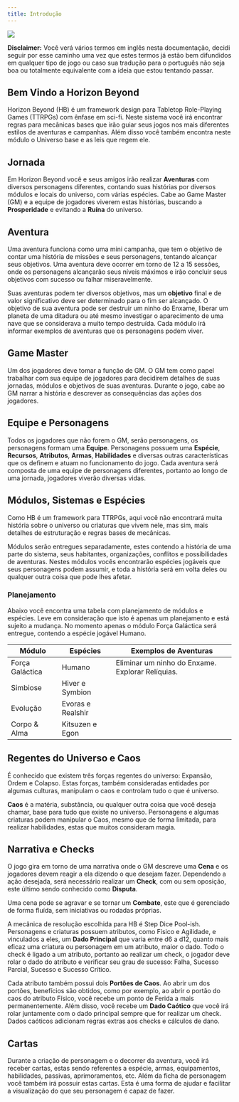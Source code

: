 ```yaml
---
title: Introdução
---
```


![](./0_assets/images/HB.png)

**Disclaimer:** Você verá vários termos em inglês nesta documentação, decidi seguir por esse caminho uma vez que estes termos já estão bem difundidos em qualquer tipo de jogo ou caso sua tradução para o português não seja boa ou totalmente equivalente com a ideia que estou tentando passar.

## Bem Vindo a Horizon Beyond

Horizon Beyond (HB) é um framework design para Tabletop Role-Playing Games (TTRPGs) com ênfase em sci-fi. Neste sistema você irá encontrar regras para mecânicas bases que irão guiar seus jogos nos mais diferentes estilos de aventuras e campanhas. Além disso você também encontra neste módulo o Universo base e as leis que regem ele.

## Jornada

Em Horizon Beyond você e seus amigos irão realizar **Aventuras** com diversos personagens diferentes, contando suas histórias por diversos módulos e locais do universo, com várias espécies. Cabe ao Game Master (GM) e a equipe de jogadores viverem estas histórias, buscando a **Prosperidade** e evitando a **Ruína** do universo.

## Aventura

Uma aventura funciona como uma mini campanha, que tem o objetivo de contar uma história de missões e seus personagens, tentando alcançar seus objetivos. Uma aventura deve ocorrer em torno de 12 a 15 sessões, onde os personagens alcançarão seus níveis máximos e irão concluir seus objetivos com sucesso ou falhar miseravelmente.

Suas aventuras podem ter diversos objetivos, mas um **objetivo** final e de valor significativo deve ser determinado para o fim ser alcançado. O objetivo de sua aventura pode ser destruir um ninho do Enxame, liberar um planeta de uma ditadura ou até mesmo investigar o aparecimento de uma nave que se considerava a muito tempo destruída. Cada módulo irá informar exemplos de aventuras que os personagens podem viver.

## Game Master

Um dos jogadores deve tomar a função de GM. O GM tem como papel trabalhar com sua equipe de jogadores para decidirem detalhes de suas jornadas, módulos e objetivos de suas aventuras. Durante o jogo, cabe ao GM narrar a história e descrever as consequências das ações dos jogadores.

## Equipe e Personagens

Todos os jogadores que não forem o GM, serão personagens, os personagens formam uma **Equipe**. Personagens possuem uma **Espécie**, **Recursos**, **Atributos**, **Armas**, **Habilidades** e diversas outras características que os definem e atuam no funcionamento do jogo. Cada aventura será composta de uma equipe de personagens diferentes, portanto ao longo de uma jornada, jogadores viverão diversas vidas.

## Módulos, Sistemas e Espécies

Como HB é um framework para TTRPGs, aqui você não encontrará muita história sobre o universo ou criaturas que vivem nele, mas sim, mais detalhes de estruturação e regras bases de mecânicas.

Módulos serão entregues separadamente, estes contendo a história de uma parte do sistema, seus habitantes, organizações, conflitos e possibilidades de aventuras. Nestes módulos vocês encontrarão espécies jogáveis que seus personagens podem assumir, e toda a história será em volta deles ou qualquer outra coisa que pode lhes afetar.

### Planejamento

Abaixo você encontra uma tabela com planejamento de módulos e espécies. Leve em consideração que isto é apenas um planejamento e está sujeito a mudança. No momento apenas o módulo Força Galáctica será entregue, contendo a espécie jogável Humano.

| Módulo          | Espécies          | Exemplos de Aventuras                              |
| --------------- | ----------------- | -------------------------------------------------- |
| Força Galáctica | Humano            | Eliminar um ninho do Enxame. Explorar Relíquias. |
| Simbiose        | Hiver e Symbion   |                                                    |
| Evolução        | Evoras e Realshir |                                                    |
| Corpo & Alma    | Kitsuzen e Egon   |                                                    |

## Regentes do Universo e Caos

É conhecido que existem três forças regentes do universo: Expansão, Ordem e Colapso. Estas forças, também consideradas entidades por algumas culturas, manipulam o caos e controlam tudo o que é universo.

**Caos** é a matéria, substância, ou qualquer outra coisa que você deseja chamar, base para tudo que existe no universo. Personagens e algumas criaturas podem manipular o Caos, mesmo que de forma limitada, para realizar habilidades, estas que muitos consideram magia.


## Narrativa e Checks

O jogo gira em torno de uma narrativa onde o GM descreve uma **Cena** e os jogadores devem reagir a ela dizendo o que desejam fazer. Dependendo a ação desejada, será necessário realizar um **Check**, com ou sem oposição, este último sendo conhecido como **Disputa**.

Uma cena pode se agravar e se tornar um **Combate**, este que é gerenciado de forma fluída, sem iniciativas ou rodadas próprias.

A mecânica de resolução escolhida para HB é Step Dice Pool-ish. Personagens e criaturas possuem atributos, como Físico e Agilidade, e vinculados a eles, um **Dado Principal** que varia entre d6 a d12, quanto mais eficaz uma criatura ou personagem em um atributo, maior o dado. Todo o check é ligado a um atributo, portanto ao realizar um check, o jogador deve rolar o dado do atributo e verificar seu grau de sucesso: Falha, Sucesso Parcial, Sucesso e Sucesso Crítico.

Cada atributo também possui dois **Portões de Caos**. Ao abrir um dos portões, benefícios são obtidos, como por exemplo, ao abrir o portão do caos do atributo Físico, você recebe um ponto de Ferida a mais permanentemente. Além disso, você recebe um **Dado Caótico** que você irá rolar juntamente com o dado principal sempre que for realizar um check. Dados caóticos adicionam regras extras aos checks e cálculos de dano.

## Cartas

Durante a criação de personagem e o decorrer da aventura, você irá receber cartas, estas sendo referentes a espécie, armas, equipamentos, habilidades, passivas, aprimoramentos, etc. Além da ficha de personagem você também irá possuir estas cartas. Esta é uma forma de ajudar e facilitar a visualização do que seu personagem é capaz de fazer.


<!--

## Motivações

Jogando outros sistemas de RPGs eu tive ideias de mecânicas que gostaria de experimentar e também, o principal, resolver diversos aspectos que eu considero problemático ou que não acho divertido. Abaixo você encontra uma lista das minhas motivações e uma breve explicação de como estou tentando implementá-las.

<!-- #### Espécies -->
<!--
### Progresso -> Dados maiores e maior quantidade

Uma ideia que vim pensando há um tempo é ter um feedback de senso de progressão de forma física, não apenas números em um papel ou dígitos em uma tela. No D&D usa uma mecânica de _Roll and Add_, onde você sempre rola um d20 e adiciona modificadores que são números inteiros, eu queria algo menos estático do que modificadores e uma progressão de dados. Acabei me deparando com as mecânicas de _Step Dice_ e _Dice Pool_. Resolvi unir ambas e agora seus atributos definem o tamanho do dado (Step Dice), podendo ir de 1d6 até 1d12, e a quantidade portões do caos abertas definem o número de dados caóticos, que são dados extras que influenciam na resolução. Com isso um novato pode acabar rodando 1d6, enquanto alguém mais avançado pode acabar rolando 3d12! Dando um senso de progresso bem alto, através de feedback físico: tamanho e quantidade de dados.

### Remover "Set difficulty value"

Em D&D e vários outros sistemas, para saber se você foi bem sucedido em uma ação, o GM deve setar uma dificuldade e o jogador deve alcançar valor igual ou maior que ela. Um dos grandes problemas desse sistema é o GM de fato pensar em um valor apropriado de dificuldade. Com isso os GMs devem pensar em um valor pré-aventura ou improvisar na hora, tendo que pensar em diversos fatores e rolar um calculo quase que matemático pra decidir um valor satisfatório. Não é atoa que há centenas de horas e linhas de conteúdo sobre esse assunto. Em HB o único fator que diz se você foi bem sucedido ou não, é o seu próprio valor rolado em um check. Se uma ação é feita com oposição, esse valor será comparado a rolagem do openente.

### Skills fixadas em atributos

Um dos maiores problemas que vejo ao realizar ações no D&D e sistemas parecido, é que estas estão ligadas a skills, e estas skills estão ligadas de forma fixa a um atributo. Um exemplo claro é a _intimidação_ que está fixada ao atributo de _carisma_, fazendo assim, um Ogro gigante, feio e forte que possui 0 carisma, não conseguir intimidar um humano comum mesmo com sua força bruta e presença ameaçadora. Em HB possuímos apenas atributos e em cada um deles, alguns exemplos simples de uso, deixando ao GM e aos jogadores decidirem qual atributo é mais apropriada para cada ação. O GM sempre possui a palavra final.



### Matemática e cáculos

Cálculos matemáticos sempre atrapalham o desandar do jogo, quem nunca precisou pegar um número rolado no dado, somar diversos modificadores e então subtrair de outro. Em HB eu tentei resolver esse problema da seguinte forma:

**Remover valores de defesa:** Valores fixos de evasão, defesa ou armor class sempre geram a necessidade de algum cálculo de subtração. Em HB, se você rolou sucesso no check, você acerta o alvo, a não ser que este tente esquivar ou defender, mesmo assim, nenhum cálculo é realizado, há apenas a comparação entre números para decidir o resultado final do ataque.

**Feridas > HP:** Em diversos sistemas, quando alguma criatura toma dano, o valor é subtraído diretamente de seu HP, levando a cenários onde você deve calcular, por exemplo, 137 - 68. Em HB temos **limites de dano** e Feridas. A Ferida sempre será representado por alguma forma geométrica como um quadrado e sempre terá quantidade baixa, por exemplo, 10. Os limites de dano indicam quantas Feridas você marcará, podendo ser de 1 a 4. Se você receber dano que atinja seu limite de dano severo, você preenche 3 quadradinhos, simples assim. Ideia retirada do sistema Daggerheart.

Infelizmente não consegui me livrar de todos os cálculos, a soma ainda está presente na hora de comparar resultados de checks quando há disputa, oposição ou na hora de calcular o dano causado. O lado bom é que a soma é a operação mais fácil de se resolver dentre elas.



### Combate engessado

Rolar iniciativa é emocionante, porém a ordem de turnos acaba engessando as opções dos participantes. Digamos que o jogador A teve a ideia de uma ação no seu turno, mas ela depende da ação de outro jogador B. Jogador A então deve fazer seu turno, esperar o turno do jogador B e depois de toda uma volta na rodada, aí sim realizar sua ação, sendo que no momento pode acabar sendo tarde demais ou não fazer mais sentido. Por isso HB segue uma ideia de combate fluído, bem parecida com a de Daggerheart. Jogadores agem primeiro na ordem que quiserem, executando uma ação, o GM pode agir com seus NPCs assim que algum jogador falhar ou ter sucesso parcial em algum check, após um certo número de ações do GM ou caso ele falhe em algo, os jogadores voltam a realizar ações e assim vai até a resolução do combate. Para mais informações veja **Combate**.

### Cooperação

Em muitos sistemas de RPG cada um faz seu turno individualmente tentando alcançar um objetivo geral, causando assim um senso de individualidade, competição, mesmo que pertençam ao mesmo time. Em HB possui maneiras de cooperar diretamente com outros jogadores, criando um senso maior de time e pertencer. Jogadores podem ajudar outros durante checks, ou ainda mais, o time recebe pontos de **karma** que podem ser gastados para realizar ações em conjunto que causam efeitos e danos poderosos.  -->

<!-- #### Karma -->

<!-- Sucesso Crítico -->

<!-- Assassinato -->
<!-- Crafting
Interrogation
Negotiation
Investigation
Economy
Inventory
Encounter Easier
Conditions
Mini Campanha -->
